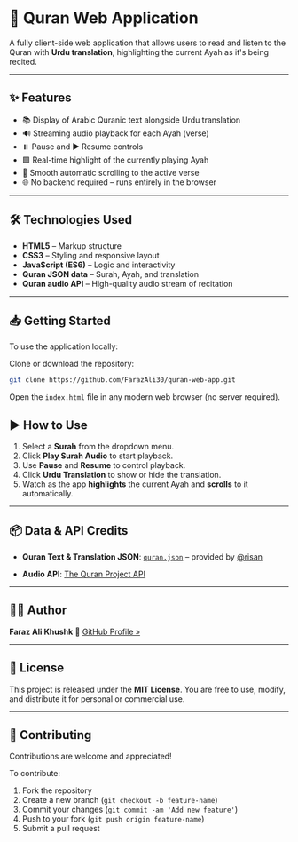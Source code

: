 # 📖 Quran Web Application

A fully client-side web application that allows users to read and listen to the Quran with **Urdu translation**, highlighting the current Ayah as it's being recited.

---

## ✨ Features

- 📚 Display of Arabic Quranic text alongside Urdu translation  
- 🔊 Streaming audio playback for each Ayah (verse)  
- ⏸️ Pause and ▶️ Resume controls  
- 🟩 Real-time highlight of the currently playing Ayah  
- 📜 Smooth automatic scrolling to the active verse  
- 🌐 No backend required – runs entirely in the browser  

---

## 🛠️ Technologies Used

- **HTML5** – Markup structure  
- **CSS3** – Styling and responsive layout  
- **JavaScript (ES6)** – Logic and interactivity  
- **Quran JSON data** – Surah, Ayah, and translation  
- **Quran audio API** – High-quality audio stream of recitation  

---

## 📥 Getting Started

To use the application locally:

Clone or download the repository:
   ```bash
   git clone https://github.com/FarazAli30/quran-web-app.git
```



Open the `index.html` file in any modern web browser (no server required).

## ▶️ How to Use

1. Select a **Surah** from the dropdown menu.
2. Click **Play Surah Audio** to start playback.
3. Use **Pause** and **Resume** to control playback.
4. Click **Urdu Translation** to show or hide the translation.
5. Watch as the app **highlights** the current Ayah and **scrolls** to it automatically.

---

## 📦 Data & API Credits

* **Quran Text & Translation JSON**:
  [`quran.json`](https://github.com/risan/quran-json) – provided by [@risan](https://github.com/risan)

* **Audio API**:
  [The Quran Project API](https://quranapi.pages.dev/getting-started/get-full-quran-translation)

---

## 👨‍💻 Author

**Faraz Ali Khushk**
🔗 [GitHub Profile »](https://github.com/FarazAli30)

---

## 📄 License

This project is released under the **MIT License**.
You are free to use, modify, and distribute it for personal or commercial use.

---

## 🤝 Contributing

Contributions are welcome and appreciated!

To contribute:

1. Fork the repository
2. Create a new branch (`git checkout -b feature-name`)
3. Commit your changes (`git commit -am 'Add new feature'`)
4. Push to your fork (`git push origin feature-name`)
5. Submit a pull request


